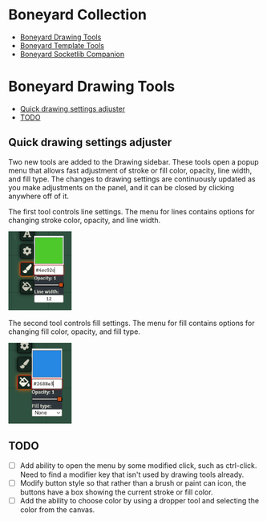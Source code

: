 # Boneyard Collection
- [Boneyard Drawing Tools](https://github.com/operation404/boneyard-drawing-tools)
- [Boneyard Template Tools](https://github.com/operation404/boneyard-template-tools)
- [Boneyard Socketlib Companion](https://github.com/operation404/boneyard-socketlib-companion)

# Boneyard Drawing Tools
- [Quick drawing settings adjuster](#quick-drawing-settings-adjuster)
- [TODO](#todo)

## Quick drawing settings adjuster
Two new tools are added to the Drawing sidebar. These tools open a popup menu that allows fast adjustment of stroke or fill color, opacity, line width, and fill type. The changes to drawing settings are continuously updated as you make adjustments on the panel, and it can be closed by clicking anywhere off of it.

The first tool controls line settings. The menu for lines contains options for changing stroke color, opacity, and line width.

<img src="https://github.com/operation404/boneyard-drawing-tools/blob/master/images/stroke_example.png?raw=true" width=25%>

The second tool controls fill settings. The menu for fill contains options for changing fill color, opacity, and fill type.

<img src="https://github.com/operation404/boneyard-drawing-tools/blob/master/images/fill_example.png?raw=true" width=25%>

## TODO
- [ ] Add ability to open the menu by some modified click, such as ctrl-click. Need to find a modifier key that isn't used by drawing tools already.
- [ ] Modify button style so that rather than a brush or paint can icon, the buttons have a box showing the current stroke or fill color.
- [ ] Add the ability to choose color by using a dropper tool and selecting the color from the canvas.
